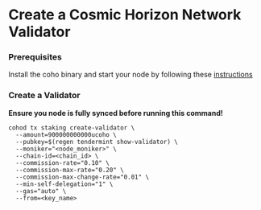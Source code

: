 # Create a Cosmic Horizon Network Validator

### Prerequisites 
Install the coho binary and start your node by following these [instructions](https://github.com/cosmic-horizon/testnets/blob/main/README.md)

### Create a Validator

**Ensure you node is fully synced before running this command!**

```
cohod tx staking create-validator \
  --amount=900000000000ucoho \
  --pubkey=$(regen tendermint show-validator) \
  --moniker="<node_moniker>" \
  --chain-id=<chain_id> \
  --commission-rate="0.10" \
  --commission-max-rate="0.20" \
  --commission-max-change-rate="0.01" \
  --min-self-delegation="1" \
  --gas="auto" \
  --from=<key_name>
```